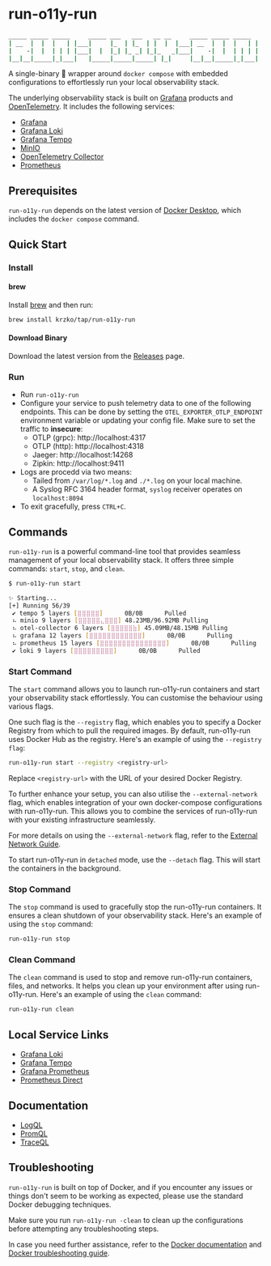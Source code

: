 # run-o11y-run

```sh
_____ _____ _____     _____ ___   ___   __ __     _____ _____ _____
| __  |  |  |   | |___|     |_  | |_  | |  |  |___| __  |  |  |   | |
|    -|  |  | | | |___|  |  |_| |_ _| |_|_   _|___|    -|  |  | | | |
|__|__|_____|_|___|   |_____|_____|_____| |_|     |__|__|_____|_|___|

```

A single-binary 🌯 wrapper around `docker compose` with embedded configurations to effortlessly run your local observability stack.

The underlying observability stack is built on [Grafana](https://grafana.com/) products and [OpenTelemetry](https://opentelemetry.io/). It includes the following services:

* [Grafana](https://grafana.com/oss/grafana/)
* [Grafana Loki](https://grafana.com/oss/loki/)
* [Grafana Tempo](https://grafana.com/oss/tempo/)
* [MinIO](https://min.io/)
* [OpenTelemetry Collector](https://opentelemetry.io/docs/collector/)
* [Prometheus](https://grafana.com/oss/prometheus/)


## Prerequisites

`run-o11y-run` depends on the latest version of [Docker Desktop](https://www.docker.com/products/docker-desktop/), which includes the `docker compose` command.

## Quick Start

### Install

#### brew

Install [brew](https://brew.sh/) and then run:

```sh
brew install krzko/tap/run-o11y-run
```

#### Download Binary

Download the latest version from the [Releases](https://github.com/krzko/run-o11y-run/releases) page.

### Run

* Run `run-o11y-run`
* Configure your service to push telemetry data to one of the following endpoints. This can be done by setting the `OTEL_EXPORTER_OTLP_ENDPOINT` environment variable or updating your config file. Make sure to set the traffic to **insecure**:
    * OTLP (grpc): http://localhost:4317
    * OTLP (http): http://localhost:4318
    * Jaeger: http://localhost:14268
    * Zipkin: http://localhost:9411
* Logs are procedd via two means:
  * Tailed from `/var/log/*.log` and `./*.log` on your local machine.
  * A Syslog RFC 3164 header format, `syslog` receiver operates on `localhost:8094`
* To exit gracefully, press `CTRL+C`.

## Commands

`run-o11y-run` is a powerful command-line tool that provides seamless management of your local observability stack. It offers three simple commands: `start`, `stop`, and `clean`.

```sh
$ run-o11y-run start

✨ Starting...
[+] Running 56/39
 ✔ tempo 5 layers [⣿⣿⣿⣿⣿]      0B/0B      Pulled                                                                                                           142.9s
 ⠦ minio 9 layers [⣿⣿⣿⣿⣿⣄⣿⣿⣿] 48.23MB/96.92MB Pulling                                                                                                      170.6s
 ⠦ otel-collector 6 layers [⣿⣿⣿⣿⣿⣷] 45.09MB/48.15MB Pulling                                                                                                170.6s
 ⠦ grafana 12 layers [⣿⣿⣿⣿⣿⣿⣿⣿⣿⣿⣿⣿]      0B/0B      Pulling                                                                                                170.6s
 ⠦ prometheus 15 layers [⣿⣿⣿⣿⣿⣿⣿⣿⣿⣿⣿⣿⣿⣿⣿]      0B/0B      Pulling                                                                                          170.6s
 ✔ loki 9 layers [⣿⣿⣿⣿⣿⣿⣿⣿⣿]      0B/0B      Pulled                                                                                                         81.8s
```

### Start Command

The `start` command allows you to launch run-o11y-run containers and start your observability stack effortlessly. You can customise the behaviour using various flags.

One such flag is the `--registry` flag, which enables you to specify a Docker Registry from which to pull the required images. By default, run-o11y-run uses Docker Hub as the registry. Here's an example of using the `--registry flag`:

```sh
run-o11y-run start --registry <registry-url>
```

Replace `<registry-url>` with the URL of your desired Docker Registry.

To further enhance your setup, you can also utilise the `--external-network` flag, which enables integration of your own docker-compose configurations with run-o11y-run. This allows you to combine the services of run-o11y-run with your existing infrastructure seamlessly.

For more details on using the `--external-network` flag, refer to the [External Network Guide](docs/external-network.md).

To start run-o11y-run in `detached` mode, use the `--detach` flag. This will start the containers in the background.

### Stop Command

The `stop` command is used to gracefully stop the run-o11y-run containers. It ensures a clean shutdown of your observability stack. Here's an example of using the `stop` command:

```sh
run-o11y-run stop
```

### Clean Command

The `clean` command is used to stop and remove run-o11y-run containers, files, and networks. It helps you clean up your environment after using run-o11y-run. Here's an example of using the `clean` command:

```sh
run-o11y-run clean
```

## Local Service Links

* [Grafana Loki](http://localhost:3000/explore?orgId=1&left=%7B%22datasource%22:%22P8E80F9AEF21F6940%22,%22queries%22:%5B%7B%22refId%22:%22A%22,%22datasource%22:%7B%22type%22:%22loki%22,%22uid%22:%22P8E80F9AEF21F6940%22%7D%7D%5D,%22range%22:%7B%22from%22:%22now-1h%22,%22to%22:%22now%22%7D%7D)
* [Grafana Tempo](http://localhost:3000/explore?orgId=1&left=%7B%22datasource%22:%22tempo%22,%22queries%22:%5B%7B%22refId%22:%22A%22,%22datasource%22:%7B%22type%22:%22tempo%22,%22uid%22:%22tempo%22%7D%7D%5D,%22range%22:%7B%22from%22:%22now-1h%22,%22to%22:%22now%22%7D%7D)
* [Grafana Prometheus](http://localhost:3000/explore?orgId=1&left=%7B%22datasource%22:%22prometheus%22,%22queries%22:%5B%7B%22refId%22:%22A%22,%22datasource%22:%7B%22type%22:%22prometheus%22,%22uid%22:%22prometheus%22%7D%7D%5D,%22range%22:%7B%22from%22:%22now-1h%22,%22to%22:%22now%22%7D%7D)
* [Prometheus Direct](http://localhost:9090/)

## Documentation

* [LogQL](https://grafana.com/docs/loki/latest/logql/)
* [PromQL](https://prometheus.io/docs/prometheus/latest/querying/basics/)
* [TraceQL](https://grafana.com/docs/tempo/latest/traceql/)

## Troubleshooting

`run-o11y-run` is built on top of Docker, and if you encounter any issues or things don't seem to be working as expected, please use the standard Docker debugging techniques.

Make sure you run `run-o11y-run -clean` to clean up the configurations before attempting any troubleshooting steps.

In case you need further assistance, refer to the [Docker documentation](https://docs.docker.com/) and [Docker troubleshooting guide](https://docs.docker.com/engine/troubleshooting/).
